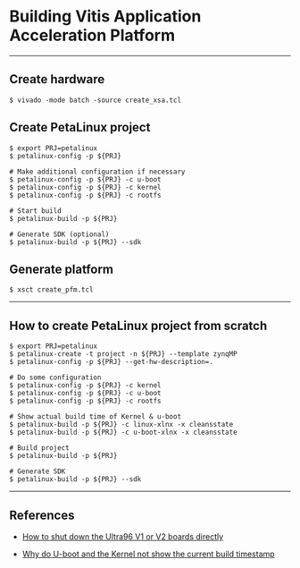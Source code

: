 # Building Vitis Application Acceleration Platform

***

## Create hardware

```shell-session
$ vivado -mode batch -source create_xsa.tcl
```

## Create PetaLinux project

```shell-session
$ export PRJ=petalinux
$ petalinux-config -p ${PRJ}

# Make additional configuration if necessary
$ petalinux-config -p ${PRJ} -c u-boot
$ petalinux-config -p ${PRJ} -c kernel
$ petalinux-config -p ${PRJ} -c rootfs

# Start build
$ petalinux-build -p ${PRJ}

# Generate SDK (optional)
$ petalinux-build -p ${PRJ} --sdk
```

## Generate platform

```shell-session
$ xsct create_pfm.tcl
```

***

## How to create PetaLinux project from scratch

```shell-session
$ export PRJ=petalinux
$ petalinux-create -t project -n ${PRJ} --template zynqMP
$ petalinux-config -p ${PRJ} --get-hw-description=.

# Do some configuration
$ petalinux-config -p ${PRJ} -c kernel
$ petalinux-config -p ${PRJ} -c u-boot
$ petalinux-config -p ${PRJ} -c rootfs

# Show actual build time of Kernel & u-boot
$ petalinux-build -p ${PRJ} -c linux-xlnx -x cleansstate
$ petalinux-build -p ${PRJ} -c u-boot-xlnx -x cleansstate

# Build project
$ petalinux-build -p ${PRJ}

# Generate SDK
$ petalinux-build -p ${PRJ} --sdk
```

***

## References

- [How to shut down the Ultra96 V1 or V2 boards directly](https://www.xilinx.com/support/answers/76583.html)

- [Why do U-boot and the Kernel not show the current build timestamp](https://www.xilinx.com/support/answers/76559.html)
